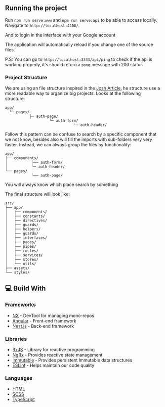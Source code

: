 ## Running the project

Run `npm run serve:www` and `npm run serve:api` to be able to access locally.
Navigate to `http://localhost:4200/`.

And to login in the interface with your Google account

The application will automatically reload if you change one of the source files.

P.S: You can go to `http://localhost:3333/api/ping` to check if the api is working properly, it's should return a `pong` message with 200 status

### Project Structure

We are using an file structure inspired in the [Josh Article](https://www.joshwcomeau.com/react/file-structure/), he structure use a more readable way to organize big projects.
Looks at the following structure:

```
app/
  └─ pages/
           ├─ auth-page/
                    └─ auth-form/
                               └─ auth-header/
```

Follow this pattern can be confuse to search by a specific component that we not know, besides also will fill the imports with sub-folders very very faster. Instead, we can always group the files by functionality:

```
app/
├── components/
│           ├── auth-form/
│           └─ auth-header/
└── pages/
			└── auth-page/
```

You will always know which place search by something

The final structure will look like:

```
src/
├── app/
│   ├── components/
│   ├── constants/
│   ├── directives/
│   ├── guards/
│   ├── helpers/
│   ├── guards/
│   ├── interfaces/
│   ├── pages/
│   ├── pipes/
│   ├── routes/
│   ├── services/
│   ├── stores/
│   └── utils/
├── assets/
└── styles/
```

## 💻 Build With

### Frameworks

- [NX](https://nx.dev/ 'NX') - DevTool for managing mono-repos
- [Angular](https://angular.io/ 'Angular') - Front-end framework
- [Nest.js](https://nestjs.com/ 'Nest.js') - Back-end framework

### Libraries

- [RxJS](https://rxjs.dev/ 'RxJS') - Library for reactive programming
- [NgRx](https://ngrx.io/ 'NgRx') - Provides reactive state management
- [Immutable](https://immutable-js.com/ 'Immutable') - Provides persistent Immutable data structures
- [ESLint](https://eslint.org/ 'ESLint') - Helps maintain our code quality

### Languages

- [HTML](https://developer.mozilla.org/en-US/docs/Web/HTML 'HTML')
- [SCSS](https://sass-lang.com/ 'SCSS')
- [TypeScript](https://www.typescriptlang.org/ 'TypeScript')
